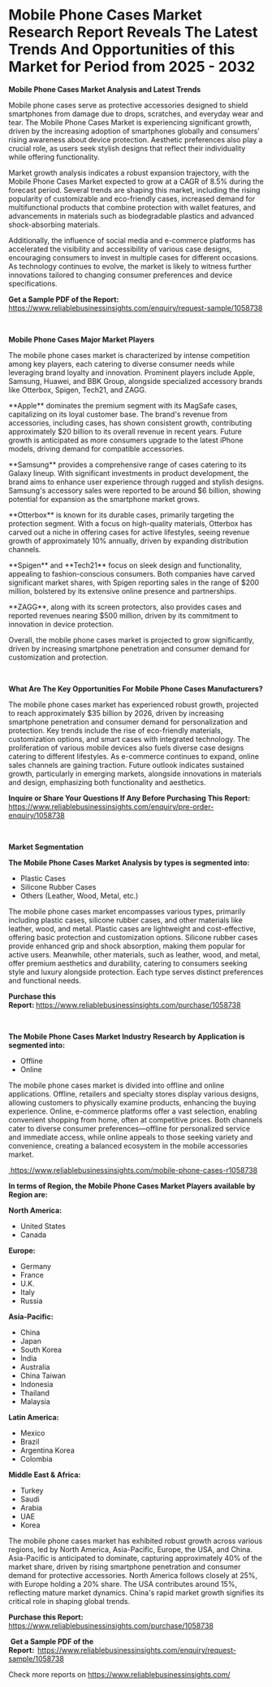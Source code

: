 <p><h1>Mobile Phone Cases Market Research Report Reveals The Latest Trends And Opportunities of this Market for Period from 2025 - 2032</h1></p><p><strong>Mobile Phone Cases Market Analysis and Latest Trends</strong></p>
<p><p>Mobile phone cases serve as protective accessories designed to shield smartphones from damage due to drops, scratches, and everyday wear and tear. The Mobile Phone Cases Market is experiencing significant growth, driven by the increasing adoption of smartphones globally and consumers' rising awareness about device protection. Aesthetic preferences also play a crucial role, as users seek stylish designs that reflect their individuality while offering functionality.</p><p>Market growth analysis indicates a robust expansion trajectory, with the Mobile Phone Cases Market expected to grow at a CAGR of 8.5% during the forecast period. Several trends are shaping this market, including the rising popularity of customizable and eco-friendly cases, increased demand for multifunctional products that combine protection with wallet features, and advancements in materials such as biodegradable plastics and advanced shock-absorbing materials. </p><p>Additionally, the influence of social media and e-commerce platforms has accelerated the visibility and accessibility of various case designs, encouraging consumers to invest in multiple cases for different occasions. As technology continues to evolve, the market is likely to witness further innovations tailored to changing consumer preferences and device specifications.</p></p>
<p><strong>Get a Sample PDF of the Report:&nbsp;</strong> <a href="https://www.reliablebusinessinsights.com/enquiry/request-sample/1058738?utm_campaign=2248&utm_medium=2&utm_source=Github&utm_content=ia&utm_term=04042025&utm_id=mobile-phone-cases">https://www.reliablebusinessinsights.com/enquiry/request-sample/1058738</a></p>
<p>&nbsp;</p>
<p><strong>Mobile Phone Cases Major Market Players</strong></p>
<p><p>The mobile phone cases market is characterized by intense competition among key players, each catering to diverse consumer needs while leveraging brand loyalty and innovation. Prominent players include Apple, Samsung, Huawei, and BBK Group, alongside specialized accessory brands like Otterbox, Spigen, Tech21, and ZAGG.</p><p>**Apple** dominates the premium segment with its MagSafe cases, capitalizing on its loyal customer base. The brand's revenue from accessories, including cases, has shown consistent growth, contributing approximately $20 billion to its overall revenue in recent years. Future growth is anticipated as more consumers upgrade to the latest iPhone models, driving demand for compatible accessories.</p><p>**Samsung** provides a comprehensive range of cases catering to its Galaxy lineup. With significant investments in product development, the brand aims to enhance user experience through rugged and stylish designs. Samsung's accessory sales were reported to be around $6 billion, showing potential for expansion as the smartphone market grows.</p><p>**Otterbox** is known for its durable cases, primarily targeting the protection segment. With a focus on high-quality materials, Otterbox has carved out a niche in offering cases for active lifestyles, seeing revenue growth of approximately 10% annually, driven by expanding distribution channels. </p><p>**Spigen** and **Tech21** focus on sleek design and functionality, appealing to fashion-conscious consumers. Both companies have carved significant market shares, with Spigen reporting sales in the range of $200 million, bolstered by its extensive online presence and partnerships.</p><p>**ZAGG**, along with its screen protectors, also provides cases and reported revenues nearing $500 million, driven by its commitment to innovation in device protection.</p><p>Overall, the mobile phone cases market is projected to grow significantly, driven by increasing smartphone penetration and consumer demand for customization and protection.</p></p>
<p>&nbsp;</p>
<p><strong>What Are The Key Opportunities For Mobile Phone Cases Manufacturers?</strong></p>
<p><p>The mobile phone cases market has experienced robust growth, projected to reach approximately $35 billion by 2026, driven by increasing smartphone penetration and consumer demand for personalization and protection. Key trends include the rise of eco-friendly materials, customization options, and smart cases with integrated technology. The proliferation of various mobile devices also fuels diverse case designs catering to different lifestyles. As e-commerce continues to expand, online sales channels are gaining traction. Future outlook indicates sustained growth, particularly in emerging markets, alongside innovations in materials and design, emphasizing both functionality and aesthetics.</p></p>
<p><strong>Inquire or Share Your Questions If Any Before Purchasing This Report:</strong> <a href="https://www.reliablebusinessinsights.com/enquiry/pre-order-enquiry/1058738?utm_campaign=2248&utm_medium=2&utm_source=Github&utm_content=ia&utm_term=04042025&utm_id=mobile-phone-cases">https://www.reliablebusinessinsights.com/enquiry/pre-order-enquiry/1058738</a></p>
<p>&nbsp;</p>
<p><strong>Market Segmentation</strong></p>
<p><strong>The Mobile Phone Cases Market Analysis by types is segmented into:</strong></p>
<p><ul><li>Plastic Cases</li><li>Silicone Rubber Cases</li><li>Others (Leather, Wood, Metal, etc.)</li></ul></p>
<p><p>The mobile phone cases market encompasses various types, primarily including plastic cases, silicone rubber cases, and other materials like leather, wood, and metal. Plastic cases are lightweight and cost-effective, offering basic protection and customization options. Silicone rubber cases provide enhanced grip and shock absorption, making them popular for active users. Meanwhile, other materials, such as leather, wood, and metal, offer premium aesthetics and durability, catering to consumers seeking style and luxury alongside protection. Each type serves distinct preferences and functional needs.</p></p>
<p><strong>Purchase this Report:&nbsp;</strong><a href="https://www.reliablebusinessinsights.com/purchase/1058738?utm_campaign=2248&utm_medium=2&utm_source=Github&utm_content=ia&utm_term=04042025&utm_id=mobile-phone-cases">https://www.reliablebusinessinsights.com/purchase/1058738</a></p>
<p>&nbsp;</p>
<p><strong>The Mobile Phone Cases Market Industry Research by Application is segmented into:</strong></p>
<p><ul><li>Offline</li><li>Online</li></ul></p>
<p><p>The mobile phone cases market is divided into offline and online applications. Offline, retailers and specialty stores display various designs, allowing customers to physically examine products, enhancing the buying experience. Online, e-commerce platforms offer a vast selection, enabling convenient shopping from home, often at competitive prices. Both channels cater to diverse consumer preferences—offline for personalized service and immediate access, while online appeals to those seeking variety and convenience, creating a balanced ecosystem in the mobile accessories market.</p></p>
<p><a href="https://www.reliablebusinessinsights.com/mobile-phone-cases-r1058738?utm_campaign=2248&utm_medium=2&utm_source=Github&utm_content=ia&utm_term=04042025&utm_id=mobile-phone-cases">&nbsp;https://www.reliablebusinessinsights.com/mobile-phone-cases-r1058738</a></p>
<p><strong>In terms of Region, the Mobile Phone Cases Market Players available by Region are:</strong></p>
<p>
    <p> <strong> North America: </strong>
        <ul>
            <li>United States</li>
            <li>Canada</li>
        </ul>
        </p> 
    <p> <strong> Europe: </strong>
        <ul>
            <li>Germany</li>
            <li>France</li>
            <li>U.K.</li>
            <li>Italy</li>
            <li>Russia</li>
        </ul>
        </p> 
    <p> <strong> Asia-Pacific: </strong>
        <ul>
            <li>China</li>
            <li>Japan</li>
            <li>South Korea</li>
            <li>India</li>
            <li>Australia</li>
            <li>China Taiwan</li>
            <li>Indonesia</li>
            <li>Thailand</li>
            <li>Malaysia</li>
        </ul>
        </p> 
    <p> <strong> Latin America: </strong>
        <ul>
            <li>Mexico</li>
            <li>Brazil</li>
            <li>Argentina Korea</li>
            <li>Colombia</li>
        </ul>
        </p> 
    <p> <strong> Middle East & Africa: </strong>
        <ul>
            <li>Turkey</li>
            <li>Saudi</li>
            <li>Arabia</li>
            <li>UAE</li>
            <li>Korea</li>
        </ul>
    </p>
    </p>
<p><p>The mobile phone cases market has exhibited robust growth across various regions, led by North America, Asia-Pacific, Europe, the USA, and China. Asia-Pacific is anticipated to dominate, capturing approximately 40% of the market share, driven by rising smartphone penetration and consumer demand for protective accessories. North America follows closely at 25%, with Europe holding a 20% share. The USA contributes around 15%, reflecting mature market dynamics. China's rapid market growth signifies its critical role in shaping global trends.</p></p>
<p><strong>Purchase this Report: </strong><a href="https://www.reliablebusinessinsights.com/purchase/1058738?utm_campaign=2248&utm_medium=2&utm_source=Github&utm_content=ia&utm_term=04042025&utm_id=mobile-phone-cases">https://www.reliablebusinessinsights.com/purchase/1058738</a></p>
<p>&nbsp;<strong>Get a Sample PDF of the Report:&nbsp;&nbsp;</strong><a href="https://www.reliablebusinessinsights.com/enquiry/request-sample/1058738?utm_campaign=2248&utm_medium=2&utm_source=Github&utm_content=ia&utm_term=04042025&utm_id=mobile-phone-cases">https://www.reliablebusinessinsights.com/enquiry/request-sample/1058738</a></p>
<p><strong></strong></p>
<p>Check more reports on <a href="https://www.reliablebusinessinsights.com/?utm_campaign=2248&utm_medium=2&utm_source=Github&utm_content=ia&utm_term=04042025&utm_id=mobile-phone-cases">https://www.reliablebusinessinsights.com/</a></p>